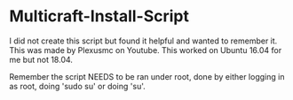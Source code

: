 # Multicraft-Install-Script
I did not create this script but found it helpful and wanted to remember it. This was made by Plexusmc on Youtube.
This worked on Ubuntu 16.04 for me but not 18.04.

Remember the script NEEDS to be ran under root, done by either logging in as root, doing 'sudo su' or doing 'su'.
